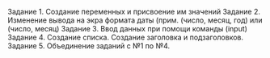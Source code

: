 Задание 1. Создание переменных и присвоение им значений
Задание 2. Изменение вывода на экра формата даты (прим. (число, месяц, год) или (число, месяц)
Задание 3. Ввод данных при помощи команды (input)
Задание 4. Создание списка. Создание заголовка и подзаголовков. 
Задание 5. Объединение заданий с №1 по №4.
